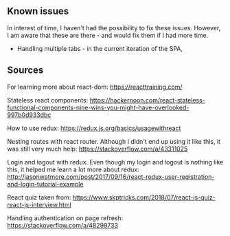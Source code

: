 
## Known issues
In interest of time, I haven't had the possibility to fix these issues.
However, I am aware that these are there - and would fix them if I had more time.

- Handling multiple tabs - in the current iteration of the SPA, 

## Sources
For learning more about react-dom:
https://reacttraining.com/

Stateless react components:
 https://hackernoon.com/react-stateless-functional-components-nine-wins-you-might-have-overlooked-997b0d933dbc
 
 How to use redux: https://redux.js.org/basics/usagewithreact
 
 Nesting routes with react router. Although I didn't end up using it like this, it was still very much help: https://stackoverflow.com/a/43311025
 
 Login and logout with redux. Even though my login and logout is nothing like this, it helped me learn a lot more about redux: 
 http://jasonwatmore.com/post/2017/09/16/react-redux-user-registration-and-login-tutorial-example
 
 React quiz taken from: 
 https://www.skptricks.com/2018/07/react-js-quiz-react-js-interview.html
 
 Handling authentication on page refresh: https://stackoverflow.com/a/48299733